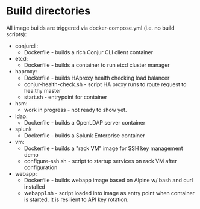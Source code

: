 # Build directories

All image builds are triggered via docker-compose.yml (i.e. no build scripts):
  - conjurcli:
    - Dockerfile - builds a rich Conjur CLI client container
  - etcd:
    - Dockerfile - builds a container to run etcd cluster manager
  - haproxy:
    - Dockerfile - builds HAproxy health checking load balancer
    - conjur-health-check.sh - script HA proxy runs to route request to healthy master
    - start.sh - entrypoint for container
  - hsm:
    - work in progress - not ready to show yet.
  - ldap:
    - Dockerfile - builds a OpenLDAP server container
  - splunk
    - Dockerfile - builds a Splunk Enterprise container
  - vm:
    - Dockerfile - builds a "rack VM" image for SSH key management demo
    - configure-ssh.sh - script to startup services on rack VM after configuration
  - webapp:
    - Dockerfile - builds webapp image based on Alpine w/ bash and curl installed
    - webapp1.sh - script loaded into image as entry point when container is started. It is resilient to API key rotation.
